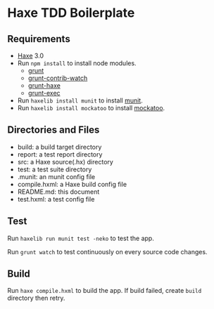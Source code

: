 Haxe TDD Boilerplate
====================

## Requirements ##

- [Haxe](http://haxe.org/) 3.0
- Run `npm install` to install node modules.
	- [grunt](http://gruntjs.com/)
	- [grunt-contrib-watch](https://github.com/gruntjs/grunt-contrib-watch)
	- [grunt-haxe](https://github.com/Fintan/grunt-haxe)
	- [grunt-exec](https://github.com/jharding/grunt-exec)
- Run `haxelib install munit` to install [munit](http://lib.haxe.org/p/munit).
- Run `haxelib install mockatoo` to install [mockatoo](http://lib.haxe.org/p/mockatoo).

## Directories and Files ##

- build: a build target directory
- report: a test report directory
- src: a Haxe source(.hx) directory
- test: a test suite directory
- .munit: an munit config file
- compile.hxml: a Haxe build config file
- README.md: this document
- test.hxml: a test config file

## Test ##

Run `haxelib run munit test -neko` to test the app.

Run `grunt watch` to test continuously on every source code changes.

## Build ##

Run `haxe compile.hxml` to build the app.
If build failed, create `build` directory then retry.
